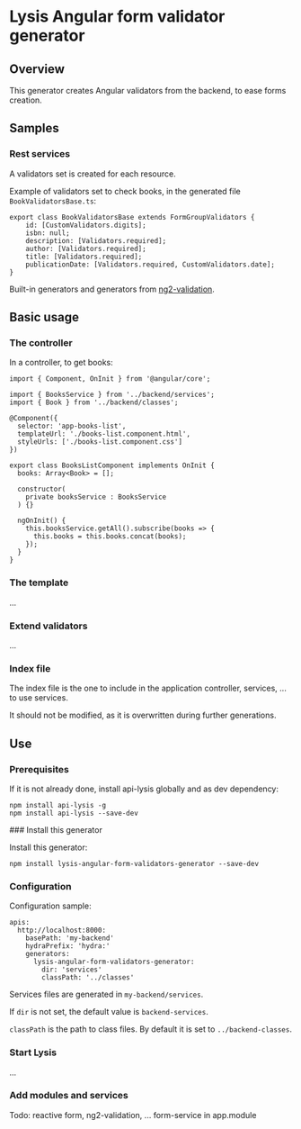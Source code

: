 # Lysis Angular form validator generator

## Overview

This generator creates Angular validators from the backend, to ease forms creation.

## Samples

### Rest services

A validators set is created for each resource.

Example of validators set to check books, in the generated file `BookValidatorsBase.ts`:

```
export class BookValidatorsBase extends FormGroupValidators {
    id: [CustomValidators.digits];
    isbn: null;
    description: [Validators.required];
    author: [Validators.required];
    title: [Validators.required];
    publicationDate: [Validators.required, CustomValidators.date];
}
```

Built-in generators and generators from [ng2-validation](https://www.npmjs.com/package/ng2-validation).

## Basic usage

### The controller

In a controller, to get books:

```
import { Component, OnInit } from '@angular/core';

import { BooksService } from '../backend/services';
import { Book } from '../backend/classes';

@Component({
  selector: 'app-books-list',
  templateUrl: './books-list.component.html',
  styleUrls: ['./books-list.component.css']
})

export class BooksListComponent implements OnInit {
  books: Array<Book> = [];

  constructor(
    private booksService : BooksService
  ) {}

  ngOnInit() {
    this.booksService.getAll().subscribe(books => {
      this.books = this.books.concat(books);
    });
  }
}
```

### The template

...

### Extend validators

...


### Index file

The index file is the one to include in the application controller, services, ... to use services.

It should not be modified, as it is overwritten during further generations.

## Use

### Prerequisites

If it is not already done, install api-lysis globally and as dev dependency:

```
npm install api-lysis -g
npm install api-lysis --save-dev
```

### Install this generator

Install this generator:

```
npm install lysis-angular-form-validators-generator --save-dev
```

### Configuration

Configuration sample:

```
apis:
  http://localhost:8000:
    basePath: 'my-backend'
    hydraPrefix: 'hydra:'
    generators:
      lysis-angular-form-validators-generator:
        dir: 'services'
        classPath: '../classes'
```

Services files are generated in `my-backend/services`.

If `dir` is not set, the default value is `backend-services`.

`classPath` is the path to class files. By default it is set to `../backend-classes`.

### Start Lysis

...

### Add modules and services

Todo: reactive form, ng2-validation, ... form-service in app.module
